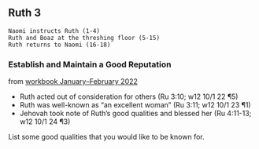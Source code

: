 ## Ruth 3

```
Naomi instructs Ruth (1-4)
Ruth and Boaz at the threshing floor (5-15)
Ruth returns to Naomi (16-18)
```

### Establish and Maintain a Good Reputation

from [workbook January–February 2022](https://www.jw.org/en/library/jw-meeting-workbook/january-february-2022-mwb/Life-and-Ministry-Meeting-Schedule-for-January-31-February-6-2022/Establish-and-Maintain-a-Good-Reputation/)

- Ruth acted out of consideration for others (Ru 3:10; w12 10/1 22 ¶5)
- Ruth was well-known as “an excellent woman” (Ru 3:11; w12 10/1 23 ¶1)
- Jehovah took note of Ruth’s good qualities and blessed her (Ru 4:11-13; w12 10/1 24 ¶3)

List some good qualities that you would like to be known for.
